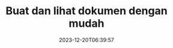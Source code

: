---
############################# Static ##########################
layout: "family"
date: 2023-12-20T06:39:57
draft: false

product: "Viewer"
product_tag: "viewer"

############################# Head ############################
head_title: "Render and View Documents API | On Premise API dan perkhidmatan dalam talian"
head_description: "Render & lihat fail Word, PDF, Excel, Powerpoint atau Imej dengan mudah dan percuma"

############################# Header ##########################
title: "Buat dan lihat dokumen dengan mudah"
description: |
  API Pemapar Berkuasa untuk Memaparkan fail berbeza kepada PDF, HTML dan Imej.

  Muatkan dokumen daripada pelbagai sumber, termasuk fail, strim, URL, pelayan FTP, Amazon S3, Storan Azure Blob dan banyak lagi.

  Hasilkan halaman HTML responsif, lindungi fail PDF keluaran dan susun semula halaman mereka, putar halaman, berikan nota dan ulasan jika perlu.

############################# Platforms ############################
supported_platforms:
  enable: true  
  head_title: "Pilih platform anda"
  title: "Platform yang disokong"
  description: "Pustaka GroupDocs.Viewer menyokong sistem pengendalian dan rangka kerja berikut"
  details_link_title: "Ketahui lebih lanjut"
  items:
    # supported_platforms loop
    - title: ".NET"
      description: "GroupDocs.Viewer for .NET"
      color: "blue"
      tag: "net"
      link: "/viewer/net/"
      features_link: "https://docs.groupdocs.com/viewer/net/system-requirements/"
      features:
        # features loop
        - content: ".NET Framework 4.6.2+  <br>  .NET Core 3.1  <br>  .NET 6+"
          rows: "3"
        # features loop
        - content: "Windows, Linux"
          rows: "1"
        # features loop
        - content: "180+ format fail"
          rows: "1"
        # features loop
        - content: "Pakej UI untuk Teras ASP.NET"
          rows: "1"
        # features loop
        - content: "ASP.NET WebForms Demo  <br>  ASP.NET MVC Demo  <br>  ASP.NET Core Demo"
          rows: "3"
    
    # supported_platforms loop
    - title: "Java"
      description: "GroupDocs.Viewer for Java"
      color: "red"
      tag: "java"
      link: "/viewer/java/"
      features_link: "https://docs.groupdocs.com/viewer/java/system-requirements/"
      features:
        # features loop
        - content: "J2SE 8.0 (1.8)+"
          rows: "3"
        # features loop
        - content:  "Windows, Linux, macOS"
          rows: "1"       
        # features loop
        - content: "180+ format fail"
          rows: "1"
        # features loop
        - content:  "Pakej UI untuk Spring dan Dropwizard"
          rows: "1"
        # features loop
        - content:  "Spring Demo  <br>  Dropwizard demo"
          rows: "3"

    # supported_platforms loop
    - title: "Node.js"
      description: "GroupDocs.Viewer for Node.js"
      color: "green"
      tag: "nodejs-java"
      link: "/viewer/nodejs-java/"
      features_link: "https://docs.groupdocs.com/viewer/nodejs-java/system-requirements/"
      features:
        # features loop
        - content: "Node.js 16+  <br>  and J2SE 8.0 (1.8)+"
          rows: "3"
        # features loop
        - content:  "Windows, Linux, macOS"
          rows: "1"
        # features loop
        - content:  "180+ format fail"
          rows: "1"
        # features loop
        - content:  "Pakej UI - akan datang tidak lama lagi"
          rows: "1" 
        # features loop
        - content:  "Demo - akan datang tidak lama lagi"
          rows: "3" 


############################# Features ############################

features:
  enable: true
  title: "Set ciri GroupDocs.Viewer"
  description: "API untuk memaparkan fail pelbagai jenis sebagai HTML, PDF, PNG dan JPEG dalam aplikasi untuk melihatnya tanpa perisian pihak ketiga."

  items:
    # feature loop
    - icon: "view"
      title: "Lihat dokumen dan imej"
      content: "Lihat dokumen dengan menjadikannya sebagai fail HTML, PDF, PNG dan JPEG."

    # feature loop
    - icon: "password"
      title: "Buka dokumen selamat"
      content: "Tentukan kata laluan untuk membuka dokumen yang disulitkan."

    # feature loop
    - icon: "load"
      title: "Muatkan fail dari mana-mana sahaja"
      content: "Muatkan dokumen daripada pelbagai fail, URL, pelayan FTP, Amazon S3 dan banyak lagi."
    
    # feature loop
    - icon: "pages"
      title: "Render semua atau halaman tertentu"
      content: "Tentukan julat nombor halaman yang hendak diberikan."


############################# Code samples ############################
code_samples:
  enable: true
  title: "Contoh kod GroupDocs.Viewer"
  description: "Sesetengah kes menggunakan operasi GroupDocs.Viewer biasa dalam C#, Java, TypeScript"
  items:
    # code sample loop
    - title: "Bagaimana untuk menjadikan fail DOCX kepada PDF"
      content: |
       Render dokumen DOCX kepada PDF tanpa Microsoft Word atau perisian lain dipasang. Muatkan dan lihat fail DOCX dengan mudah dalam aplikasi .NET anda, sama ada aplikasi web atau desktop. Berikut ialah contoh cara untuk menjadikan fail DOCX kepada PDF:
      samples:
        - language: "C#"
          color: "blue"
          content: |
            ```csharp {style=abap}   
            // Muatkan fail DOCX untuk dipaparkan
            using (Viewer viewer = new Viewer("sample.docx"))
            {
              // Render DOCX kepada fail PDF
              PdfViewOptions viewOptions = new PdfViewOptions();
              viewer.View(viewOptions);
            }
            ```
        - language: "Java"
          color: "red"
          content: |
            ```java {style=abap}   
            import com.groupdocs.viewer.Viewer;
            import com.groupdocs.viewer.options.PdfViewOptions;
            // ...
            // Muatkan fail DOCX untuk dipaparkan
            try (Viewer viewer = new Viewer("sample.docx")) {
                // Render DOCX kepada fail PDF
                PdfViewOptions viewOptions = new PdfViewOptions();
                viewer.view(viewOptions);
            }
            ```
        - language: "TypeScript"
          color: "green"
          content: |
            ```javascript {style=abap}  
            // Muatkan fail DOCX untuk dipaparkan
            const viewer = new groupdocs.viewer.Viewer("sample.docx")
            
            // Render DOCX kepada fail PDF
            const viewOptions = groupdocs.viewer.PdfViewOptions(output.pdf)
            viewer.view(viewOptions)
            ```


############################# Formats ############################
formats:
  enable: true
  title:  "180+ format fail disokong"
  description: "GroupDocs.Viewer menyokong operasi dengan yang paling popular [format fail](https://docs.groupdocs.com/viewer/net/supported-document-formats/)"


############################# Metrics ############################

metrics:
  enable: true
  title: "Metrik dan cerapan statistik yang mendalam"
  description: "Terokai butiran terperinci angka utama kami, memberikan metrik dan cerapan statistik yang komprehensif tentang pencapaian, impak dan pertumbuhan kami."

  items:
    # metrics loop
    - number: "180+"
      title: "Format yang disokong"
      content: "Lihat lebih 180 format fail dengan mudah termasuk dokumen, imej dan lukisan CAD tanpa kerumitan. Putuskan halangan keserasian dan akses pelbagai fail dengan mudah dengan penyelesaian tontonan komprehensif kami."
    # metrics loop
    - number: "1.0M"
      title: "Muat turun NuGet"
      content: "Penyelesaian pakej NuGet kami telah menjadi sumber yang dipercayai dan diterima pakai secara meluas dalam komuniti pembangun, menyediakan penyepaduan yang lancar dan kefungsian berharga untuk banyak projek."

    # metrics loop
    - number: "10+"
      title: "Perpustakaan"
      content: "Produk kami termasuk 10+ perpustakaan, menawarkan ciri termaju untuk mengoptimumkan prestasi. Perpustakaan ini direka bentuk untuk memenuhi keperluan pembangunan yang berbeza dengan keupayaan yang tiada tandingan."
    
    # metrics loop
    - number: "100+"
      title: "Pelanggan gembira"
      content: "Melayani jenama paling ikonik di seluruh dunia. Temui sebab beratus-ratus suka GroupDocs.Viewer! Terokai navigasi yang lancar, kerjasama yang mudah dan kemudahan penggunaan yang tiada tandingan. Sertai sekarang!"


############################# Customers ############################
# logo size X1 => 170:70  X2 => 340 : 140

customers:
  enable: true
  title: "Pelanggan kami gembira"
  description: "Perpustakaan GroupDocs digunakan oleh jenama terkenal dan terkenal di seluruh dunia di seluruh dunia."

  items:
    # customers loop
    - title: "BenQ Corporation"
      logo: "benq"
    # customers loop
    - title: "Nasdaq Stock Market"
      logo: "nasdaq"
    # customers loop
    - title: "AT&T Inc."
      logo: "att"
    # customers loop
    - title: "AstraZeneca"
      logo: "astrazeneca"
    # customers loop
    - title: "Central Bank of Argentina"
      logo: "argentinacentralbank"
    # customers loop
    - title: "Roche Holding AG"
      logo: "roche"
    # customers loop
    - title: "Capita"
      logo: "capita"
    # customers loop
    - title: "Axa S.A."
      logo: "axa"
    # customers loop
    - title: "Instructure Inc."
      logo: "instructure"
     # customers loop
    - title: "Wipro"
      logo: "wipro"



############################# Actions ############################

actions:
  enable: true
  title: "Bersedia untuk bermula?"
  description: "Cuba ciri GroupDocs.Viewer secara percuma atau minta lesen"

  items:
    #  loop
    - title: ".NET"
      link: "/viewer/net/"
      color: "blue"
        #  loop
    - title: "Java"
      link: "/viewer/java/"
      color: "red"
        #  loop
    - title: "Node.js"
      link: "/viewer/nodejs-java/"
      color: "green"


############################# Faq ############################

faq:
  enable: true
  title: "Soalan dan kebimbangan biasa"
  description: "Dapatkan jawapan kepada pertanyaan biasa di bahagian Soalan Lazim kami untuk menangani pertanyaan dan kebimbangan anda dengan cepat."

  items:
    #  loop
    - question: "Bolehkah saya menilai produk GroupDocs sebelum membeli?"
      answer: |
        Ya! Semua produk GroupDocs mempunyai versi penilaian bebas risiko yang tersedia. Kami amat menggalakkan pembangun untuk memuat turun dan mencuba API kami sebelum membeli untuk memastikan ia memenuhi keperluan anda 100%.
    #  loop
    - question: "Adakah GroupDocs melakukan demonstrasi produk?"
      answer: |
        Tidak, tumpuan kami adalah pada API kami dan menjadikan produk yang paling berfungsi dan stabil mungkin. Kami menawarkan percubaan yang berfungsi sepenuhnya dan percuma dalam bentuk [lesen sementara](https://purchase.groupdocs.com/temporary-license/) supaya anda boleh menguji produk itu sendiri.
    #  loop
    - question: "Di manakah saya boleh memuat turun produk?"
      answer: |
        Semua produk tersedia untuk dimuat turun dari [tapak web](https://releases.groupdocs.com). Kami tidak menghantar salinan fizikal perisian kami melalui mel.    
    #  loop
    - question: "Adakah lesen pembangun GroupDocs setiap pengguna, atau setiap pengguna bernama?"
      answer: |
        Lesen Pembangun GroupDocs adalah untuk setiap pengguna, bukan setiap pengguna bernama. Kami memahami bahawa ahli pasukan pengekodan mungkin berubah dari semasa ke semasa dan adalah tidak praktikal untuk mengemas kini pelesenan setiap kali berlaku.
    #  loop
    - question: "Adakah kita memerlukan pelesenan untuk pembangun aktif sahaja? Sebagai contoh, kami mempunyai pasukan dua pembangun yang bekerja pada syif A dan pasukan kedua dua pembangun bekerja pada syif B … dalam situasi ini, adakah kami memerlukan dua atau empat lesen?"
      answer: |
        Semua pemaju yang sedang mengusahakan projek itu perlu dilesenkan. Dalam situasi ini, GroupDocs melihat pasukan anda mempunyai empat ahli (walaupun mereka bekerja pada masa yang berbeza).

############################# Cloud ############################

cloud_links:
  enable: true
  title: "API kod rendah GroupDocs.Viewer"
  description: "Mempercepatkan paparan dokumen atau imej dalam sebarang jenis aplikasi dengan API REST berasaskan awan kami"

  items:
    #  loop
    - icon: "groupdocs_viewer-for-curl"
      title: "GroupDocs.Viewer Cloud for cURL"
      link: "https://products.groupdocs.cloud/viewer/curl"
      content: "Gunakan API pemapar dokumen CURL RESTful untuk memaparkan dan mempamerkan Microsoft Office, PDF dan pelbagai format fail standard lain dengan cekap dalam aplikasi anda."

    #  loop
    - icon: "groupdocs_viewer-for-net"
      title: "GroupDocs.Viewer Cloud for .NET"
      link: "https://products.groupdocs.cloud/viewer/net"
      content: "Tingkatkan keupayaan melihat dokumen dalam aplikasi .NET dengan Cloud SDK untuk .NET. Lihat dokumen dengan lancar dalam format HTML, PDF atau imej."
    #  loop
    - icon: "groupdocs_viewer-for-java"
      title: "GroupDocs.Viewer Cloud for Java"
      link: "https://products.groupdocs.cloud/viewer/java"
      content: "Integrasikan keupayaan pemaparan dokumen lanjutan ke dalam aplikasi Java anda menggunakan SDK Pemapar Dokumen yang dibina khas untuk Java."

############################# Apps ############################

app_links:
  enable: true
  title: "Apl NoCode GroupDocs.Viewer"
  description: "Aplikasi dalam talian yang membolehkan anda melihat 180+ format fail popular dalam penyemak imbas"

  items:
    #  loop
    - icon: "groupdocs_viewer-app"
      title: "GroupDocs.Viewer Total"
      link: "https://products.groupdocs.app/viewer/total"
      content: "Terokai aplikasi dalam talian percuma untuk melihat lebih 180 format fail terus daripada pelayar web pilihan anda."

    #  loop
    - icon: "groupdocs_words-app"
      title:  "GroupDocs.Viewer DOCX"
      link: "https://products.groupdocs.app/viewer/docx"
      content: "Alat berasaskan web untuk melihat fail Microsoft Word dengan mudah merentas pelbagai peranti."

    #  loop
    - icon: "groupdocs_pdf-app"
      title:  "GroupDocs.Viewer PDF"
      link: "https://products.groupdocs.app/viewer/pdf"
      content: "Buka dan lihat fail PDF dalam talian dengan pemapar PDF percuma."
    

---